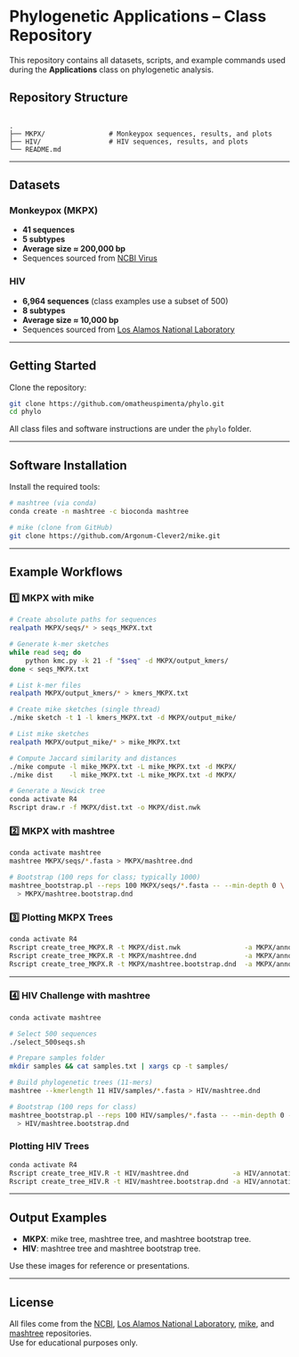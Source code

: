 # Phylogenetic Applications – Class Repository

This repository contains all datasets, scripts, and example commands used during the **Applications** class on phylogenetic analysis.

## Repository Structure
```

.
├── MKPX/                # Monkeypox sequences, results, and plots
├── HIV/                 # HIV sequences, results, and plots
└── README.md

````

---

## Datasets

### Monkeypox (MKPX)
- **41 sequences**
- **5 subtypes**
- **Average size ≈ 200,000 bp**  
- Sequences sourced from [NCBI Virus](https://www.ncbi.nlm.nih.gov/labs/virus/vssi/#/)

### HIV
- **6,964 sequences** (class examples use a subset of 500)
- **8 subtypes**
- **Average size ≈ 10,000 bp**  
- Sequences sourced from [Los Alamos National Laboratory](https://www.hiv.lanl.gov/content/index)

---

## Getting Started

Clone the repository:
```bash
git clone https://github.com/omatheuspimenta/phylo.git
cd phylo
````

All class files and software instructions are under the `phylo` folder.

---

## Software Installation

Install the required tools:

```bash
# mashtree (via conda)
conda create -n mashtree -c bioconda mashtree

# mike (clone from GitHub)
git clone https://github.com/Argonum-Clever2/mike.git
```

---

## Example Workflows

### 1️⃣ MKPX with **mike**

```bash
# Create absolute paths for sequences
realpath MKPX/seqs/* > seqs_MKPX.txt

# Generate k-mer sketches
while read seq; do
    python kmc.py -k 21 -f "$seq" -d MKPX/output_kmers/
done < seqs_MKPX.txt

# List k-mer files
realpath MKPX/output_kmers/* > kmers_MKPX.txt

# Create mike sketches (single thread)
./mike sketch -t 1 -l kmers_MKPX.txt -d MKPX/output_mike/

# List mike sketches
realpath MKPX/output_mike/* > mike_MKPX.txt

# Compute Jaccard similarity and distances
./mike compute -l mike_MKPX.txt -L mike_MKPX.txt -d MKPX/
./mike dist    -l mike_MKPX.txt -L mike_MKPX.txt -d MKPX/

# Generate a Newick tree
conda activate R4
Rscript draw.r -f MKPX/dist.txt -o MKPX/dist.nwk
```

### 2️⃣ MKPX with **mashtree**

```bash
conda activate mashtree
mashtree MKPX/seqs/*.fasta > MKPX/mashtree.dnd

# Bootstrap (100 reps for class; typically 1000)
mashtree_bootstrap.pl --reps 100 MKPX/seqs/*.fasta -- --min-depth 0 \
  > MKPX/mashtree.bootstrap.dnd
```

### 3️⃣ Plotting MKPX Trees

```bash
conda activate R4
Rscript create_tree_MKPX.R -t MKPX/dist.nwk                -a MKPX/annotation.csv -o MKPX/
Rscript create_tree_MKPX.R -t MKPX/mashtree.dnd            -a MKPX/annotation.csv -o MKPX/
Rscript create_tree_MKPX.R -t MKPX/mashtree.bootstrap.dnd  -a MKPX/annotation.csv -o MKPX/
```

---

### 4️⃣ HIV Challenge with **mashtree**

```bash
conda activate mashtree

# Select 500 sequences
./select_500seqs.sh

# Prepare samples folder
mkdir samples && cat samples.txt | xargs cp -t samples/

# Build phylogenetic trees (11-mers)
mashtree --kmerlength 11 HIV/samples/*.fasta > HIV/mashtree.dnd

# Bootstrap (100 reps for class)
mashtree_bootstrap.pl --reps 100 HIV/samples/*.fasta -- --min-depth 0 --kmerlength 11 \
  > HIV/mashtree.bootstrap.dnd
```

### Plotting HIV Trees

```bash
conda activate R4
Rscript create_tree_HIV.R -t HIV/mashtree.dnd           -a HIV/annotation.csv -o HIV/ --confidence none
Rscript create_tree_HIV.R -t HIV/mashtree.bootstrap.dnd -a HIV/annotation.csv -o HIV/ --confidence color
```

---

## Output Examples

* **MKPX**: mike tree, mashtree tree, and mashtree bootstrap tree.
* **HIV**: mashtree tree and mashtree bootstrap tree.

Use these images for reference or presentations.

---

## License

All files come from the [NCBI](https://www.ncbi.nlm.nih.gov/labs/virus/vssi/#/), [Los Alamos National Laboratory](https://www.hiv.lanl.gov/content/index), [mike](https://github.com/Argonum-Clever2/mike/tree/master), and [mashtree](https://github.com/lskatz/mashtree) repositories.  
Use for educational purposes only.


